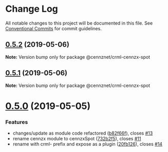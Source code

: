 # Change Log

All notable changes to this project will be documented in this file.
See [Conventional Commits](https://conventionalcommits.org) for commit guidelines.

## [0.5.2](https://bitbucket.org/centralitydev/cennznet-js-spotx/compare/v0.5.1...v0.5.2) (2019-05-06)

**Note:** Version bump only for package @cennznet/crml-cennzx-spot





## [0.5.1](https://bitbucket.org/centralitydev/cennznet-js-spotx/compare/v0.5.0...v0.5.1) (2019-05-06)

**Note:** Version bump only for package @cennznet/crml-cennzx-spot





# [0.5.0](https://bitbucket.org/centralitydev/cennznet-js-spotx/compare/v0.4.0...v0.5.0) (2019-05-05)


### Features

* changes/update as module code refactored ([b82f66f](https://bitbucket.org/centralitydev/cennznet-js-spotx/commits/b82f66f)), closes [#13](https://bitbucket.org/centralitydev/cennznet-js-spotx/issue/13)
* rename cennzx module to cennzxSpot ([732b2f5](https://bitbucket.org/centralitydev/cennznet-js-spotx/commits/732b2f5)), closes [#11](https://bitbucket.org/centralitydev/cennznet-js-spotx/issue/11)
* rename with crml- prefix and expose as a plugin ([20fb126](https://bitbucket.org/centralitydev/cennznet-js-spotx/commits/20fb126)), closes [#14](https://bitbucket.org/centralitydev/cennznet-js-spotx/issue/14)
